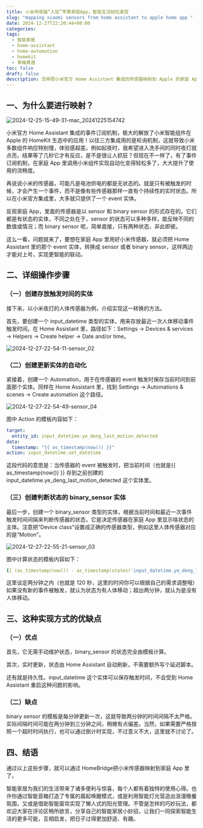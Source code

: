 ```yaml
---
title: 小米传感器“入驻”苹果家庭App，智能生活轻松拿捏
slug: "mapping xiaomi sensors from home assistant to apple home app "
date: 2024-12-27T22:20:44+08:00
categories: 
tags:
  - 智能家居
  - home-assistant
  - home-automation
  - homekit
  - 青梅煮酒
toc: false
draft: false
description: 怎样把小米官方 Home Assistant 集成的传感器映射到 Apple 的家庭 App
---
```


## 一、为什么要进行映射？

![2024-12-25-15-49-31-mac_20241225154742](https://raw.githubusercontent.com/xbot/image-hosting/master/blog/20241225154931000-0a6a504d6406815842ce9e0cc194cca9.avif)

小米官方 Home Assistant 集成的事件订阅机制，极大的解放了小米智能组件在 Apple 的 HomeKit 生态中的应用！以往三方集成用的是轮询机制，这就导致小米多数组件响应特别慢，体验感超差。例如起夜时，我希望进入洗手间的同时夜灯就点亮，结果等了几秒它才有反应，是不是很让人抓狂？但现在不一样了，有了事件订阅机制，在家庭 App 里调用小米组件实现自动化变得轻松多了，大大提升了使用的流畅度。

再说说小米的传感器，可能凡是电池供电的都是无状态的。就是只有被触发的时候，才会产生一个事件，而不是像有些传感器那样一直有个持续性的实时状态。所以在小米官方集成里，大多就只提供了一个 event 实体。

反观家庭 App，里面的传感器是以 sensor 和 binary sensor 的形式存在的。它们都是有状态的实体，不同之处在于，sensor 的状态可以多种多样，能反映不同的数值或情况；而 binary sensor 呢，简单直接，只有两种状态，非此即彼。

这么一看，问题就来了，要想在家庭 App 里用好小米传感器，就必须把 Home Assistant 里的那个 event 实体，转换成 sensor 或者 binary sensor，这样两边才能对上号，实现更智能的联动。

## 二、详细操作步骤

### （一）创建存放触发时间的实体

接下来，以小米夜灯的人体传感器为例，介绍实现这一转换的方法。

首先，要创建一个 input_datetime 类型的实体，用来存放最近一次人体移动事件触发时间。在 Home Assistant 里，路径如下：Settings → Devices & services → Helpers → Create helper → Date and/or time。

![2024-12-27-22-54-11-sensor_02](https://raw.githubusercontent.com/xbot/image-hosting/master/blog/20241227225411000-7aaf9bf6e03a3da7bf8be1dd5d3cb4a3.avif)

### （二）创建更新实体的自动化

紧接着，创建一个 Automation，用于在传感器的 event 触发时保存当前时间到前面那个实体。同样在 Home Assistant 里，找到 Settings → Automations & scenes → Create automation 这个路径。

![2024-12-27-22-54-49-sensor_04](https://raw.githubusercontent.com/xbot/image-hosting/master/blog/20241227225449000-edc4aed6d97e05be8ab50d07e1165b1d.avif)

图中 Action 的模板内容如下：

```yaml
target:
  entity_id: input_datetime.ye_deng_last_motion_detected
data:
  timestamp: "{{ as_timestamp(now()) }}"
action: input_datetime.set_datetime
```

这段代码的意思是：当传感器的 event 被触发时，把当前时间（也就是{{ as_timestamp(now()) }} 存到之前创建的input_datetime.ye_deng_last_motion_detected 这个实体里。

### （三）创建判断状态的 binary_sensor 实体

最后一步，创建一个 binary_sensor 类型的实体，根据当前时间和最近一次事件触发时间间隔来判断传感器的状态，它是决定传感器在家庭 App 里显示啥状态的主体。注意把“Device class”设置成正确的传感器类型，例如这里人体传感器对应的是“Motion”。

![2024-12-27-22-55-21-sensor_03](https://raw.githubusercontent.com/xbot/image-hosting/master/blog/20241227225521000-d181782d8c8419401e35967cc33bd071.avif)

图中计算状态的模板内容如下：

```yaml
{{ (as_timestamp(now()) - as_timestamp(states('input_datetime.ye_deng_last_motion_detected') or 0)) < 120 }}
```

这里设定两分钟之内（也就是 120 秒，这里的时间你可以根据自己的需求调整哦）如果没有新的事件被触发，就认为状态为有人体移动；超出两分钟，就认为是没有人体移动。

## 三、这种实现方式的优缺点

### （一）优点

首先，它无需手动维护状态，binary_sensor 的状态完全由模板计算。

其次，实时更新，状态由 Home Assistant 自动刷新，不需要额外写个延迟脚本。

还有就是持久性。input_datetime 这个实体可以保存触发时间，不会受到 Home Assistant 重启这种问题的影响。

### （二）缺点

binary sensor 的模板是每分钟更新一次，这就导致两分钟的时间间隔不太严格。实际间隔时间可能在两分钟到三分钟之间，稍微有点偏差。当然，如果需要严格按照一个超时时间执行，也可以通过倒计时实现，不过意义不大，这里就不讨论了。

## 四、结语

通过以上这些步骤，就可以通过 HomeBridge把小米传感器映射到家庭 App 里了。

智能家居为我们的生活带来了诸多便利与惊喜，每个人都有着独特的使用心得。也许你通过智能音箱打造了专属的晨起唤醒模式，或是利用智能灯光营造出浪漫晚餐氛围，又或是借助智能窗帘实现了懒人式的阳光管理。不管是怎样的巧妙玩法，都欢迎大家在评论区畅所欲言，分享自己的智能家居小妙招，让我们一同探索智能生活的更多可能，互相启发，把日子过得更加舒适、有趣。